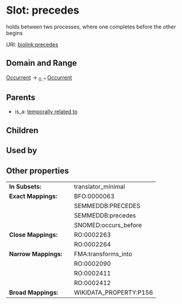 
# Slot: precedes


holds between two processes, where one completes before the other begins

URI: [biolink:precedes](https://w3id.org/biolink/vocab/precedes)


## Domain and Range

[Occurrent](Occurrent.md) &#8594;  <sub>0..\*</sub> [Occurrent](Occurrent.md)

## Parents

 *  is_a: [temporally related to](temporally_related_to.md)

## Children


## Used by


## Other properties

|  |  |  |
| --- | --- | --- |
| **In Subsets:** | | translator_minimal |
| **Exact Mappings:** | | BFO:0000063 |
|  | | SEMMEDDB:PRECEDES |
|  | | SEMMEDDB:precedes |
|  | | SNOMED:occurs_before |
| **Close Mappings:** | | RO:0002263 |
|  | | RO:0002264 |
| **Narrow Mappings:** | | FMA:transforms_into |
|  | | RO:0002090 |
|  | | RO:0002411 |
|  | | RO:0002412 |
| **Broad Mappings:** | | WIKIDATA_PROPERTY:P156 |

